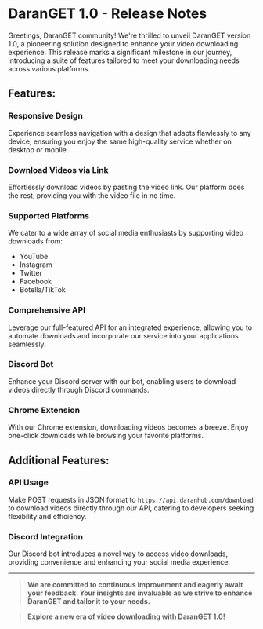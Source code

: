 # DaranGET 1.0 - Release Notes

Greetings, DaranGET community! We're thrilled to unveil DaranGET version 1.0, a pioneering solution designed to enhance your video downloading experience. This release marks a significant milestone in our journey, introducing a suite of features tailored to meet your downloading needs across various platforms.

## Features:

### Responsive Design

Experience seamless navigation with a design that adapts flawlessly to any device, ensuring you enjoy the same high-quality service whether on desktop or mobile.

### Download Videos via Link

Effortlessly download videos by pasting the video link. Our platform does the rest, providing you with the video file in no time.

### Supported Platforms

We cater to a wide array of social media enthusiasts by supporting video downloads from:

- YouTube
- Instagram
- Twitter
- Facebook
- Botella/TikTok

### Comprehensive API

Leverage our full-featured API for an integrated experience, allowing you to automate downloads and incorporate our service into your applications seamlessly.

### Discord Bot

Enhance your Discord server with our bot, enabling users to download videos directly through Discord commands.

### Chrome Extension

With our Chrome extension, downloading videos becomes a breeze. Enjoy one-click downloads while browsing your favorite platforms.

## Additional Features:

### API Usage

Make POST requests in JSON format to `https://api.daranhub.com/download` to download videos directly through our API, catering to developers seeking flexibility and efficiency.

### Discord Integration

Our Discord bot introduces a novel way to access video downloads, providing convenience and enhancing your social media experience.

---

> **We are committed to continuous improvement and eagerly await your feedback. Your insights are invaluable as we strive to enhance DaranGET and tailor it to your needs.**

> **Explore a new era of video downloading with DaranGET 1.0!**
